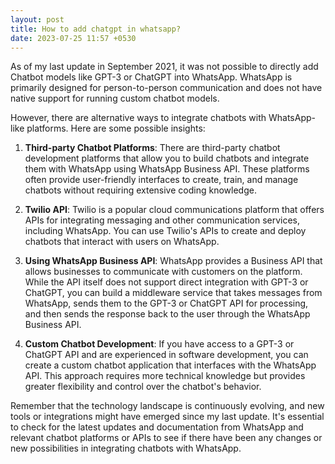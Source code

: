 ```yaml
---
layout: post
title: How to add chatgpt in whatsapp?
date: 2023-07-25 11:57 +0530
---
```

As of my last update in September 2021, it was not possible to directly add Chatbot models like GPT-3 or ChatGPT into WhatsApp. WhatsApp is primarily designed for person-to-person communication and does not have native support for running custom chatbot models.

However, there are alternative ways to integrate chatbots with WhatsApp-like platforms. Here are some possible insights:

1. **Third-party Chatbot Platforms**: There are third-party chatbot development platforms that allow you to build chatbots and integrate them with WhatsApp using WhatsApp Business API. These platforms often provide user-friendly interfaces to create, train, and manage chatbots without requiring extensive coding knowledge.

2. **Twilio API**: Twilio is a popular cloud communications platform that offers APIs for integrating messaging and other communication services, including WhatsApp. You can use Twilio's APIs to create and deploy chatbots that interact with users on WhatsApp.

3. **Using WhatsApp Business API**: WhatsApp provides a Business API that allows businesses to communicate with customers on the platform. While the API itself does not support direct integration with GPT-3 or ChatGPT, you can build a middleware service that takes messages from WhatsApp, sends them to the GPT-3 or ChatGPT API for processing, and then sends the response back to the user through the WhatsApp Business API.

4. **Custom Chatbot Development**: If you have access to a GPT-3 or ChatGPT API and are experienced in software development, you can create a custom chatbot application that interfaces with the WhatsApp API. This approach requires more technical knowledge but provides greater flexibility and control over the chatbot's behavior.

Remember that the technology landscape is continuously evolving, and new tools or integrations might have emerged since my last update. It's essential to check for the latest updates and documentation from WhatsApp and relevant chatbot platforms or APIs to see if there have been any changes or new possibilities in integrating chatbots with WhatsApp.
